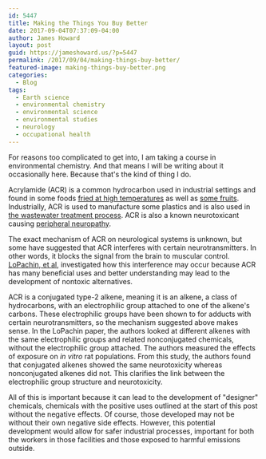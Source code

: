 ```yaml
---
id: 5447
title: Making the Things You Buy Better
date: 2017-09-04T07:37:09-04:00
author: James Howard
layout: post
guid: https://jameshoward.us/?p=5447
permalink: /2017/09/04/making-things-buy-better/
featured-image: making-things-buy-better.png
categories:
  - Blog
tags:
  - Earth science
  - environmental chemistry
  - environmental science
  - environmental studies
  - neurology
  - occupational health
---
```

For reasons too complicated to get into, I am taking a course in
environmental chemistry.  And that means I will be writing about
it occasionally here.  Because that's the kind of thing I do.

Acrylamide (ACR) is a common hydrocarbon used in industrial settings
and found in some foods [fried at high
temperatures](http://onlinelibrary.wiley.com/doi/10.1111/j.1365-2621.2003.tb09641.x/abstract)
as well as [some
fruits](http://www.ethlife.ethz.ch/archive_articles/070920-acrylamid/index_EN.html).
Industrially, ACR is used to manufacture some plastics and is also
used in [the wastewater treatment
process](https://toxnet.nlm.nih.gov/cgi-bin/sis/search2/r?dbs+hsdb:@term+@rn+@rel+9003-05-8).
ACR is also a known neurotoxicant causing [peripheral
neuropathy](https://www.cdc.gov/niosh/docs/2011-139/pdfs/2011-139.pdf).

The exact mechanism of ACR on neurological systems is unknown, but
some have suggested that ACR interferes with certain neurotransmitters.
In other words, it blocks the signal from the brain to muscular
control. 
[LoPachin, et al,](https://academic.oup.com/toxsci/article/95/1/136/1690176/Structure-Toxicity-Analysis-of-Type-2-Alkenes-In)
investigated how this interference may occur because ACR has many
beneficial uses and better understanding may lead to the development
of nontoxic alternatives.

ACR is a conjugated type-2 alkene, meaning it is an alkene, a class
of hydrocarbons, with an electrophilic group attached to one of the
alkene's carbons.  These electrophilic groups have been shown to
for adducts with certain neurotransmitters, so the mechanism suggested
above makes sense.  In the LoPachin paper, the authors looked at
different alkenes with the same electrophilic groups and related
nonconjugated chemicals, without the electrophilic group attached.
The authors measured the effects of exposure on _in vitro_ rat
populations.  From this study, the authors found that conjugated
alkenes showed the same neurotoxicity whereas nonconjugated alkenes
did not.  This clarifies the link between the electrophilic group
structure and neurotoxicity.

All of this is important because it can lead to the development of
"designer" chemicals, chemicals with the positive uses outlined at
the start of this post without the negative effects.  Of course,
those developed may not be without their own negative side effects.
However, this potential development would allow for safer industrial
processes, important for both the workers in those facilities and
those exposed to harmful emissions outside.
